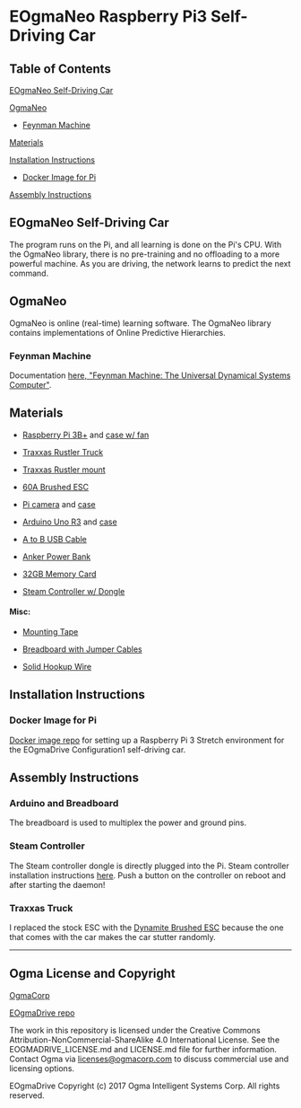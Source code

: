 # EOgmaNeo Raspberry Pi3 Self-Driving Car #

## Table of Contents

[EOgmaNeo Self-Driving Car](#sdc)

[OgmaNeo](#ogma)

- [Feynman Machine](#fm)

[Materials](#materials)

[Installation Instructions](#install)

- [Docker Image for Pi](#docker)

[Assembly Instructions](#assembly)



<a name="sdc"/>

## EOgmaNeo Self-Driving Car ##


The program runs on the Pi, and all learning is done on the Pi's CPU. With the OgmaNeo library, there is no pre-training and no offloading to a more powerful machine. As you are driving, the network learns to predict the next command.




<a name="ogma"/>

## OgmaNeo ##

OgmaNeo is online (real-time) learning software. The OgmaNeo library contains implementations of Online Predictive Hierarchies. 




<a name="fm"/>

### Feynman Machine ### 

Documentation [here, "Feynman Machine: The Universal Dynamical Systems Computer"](https://arxiv.org/abs/1609.03971).




<a name="materials"/>

## Materials ##

- [Raspberry Pi 3B+](https://www.amazon.com/CanaKit-Raspberry-Power-Supply-Listed/dp/B07BC6WH7V/ref=sr_1_3?s=electronics&ie=UTF8&qid=1527881534&sr=1-3&keywords=pi+3B%2B) and [case w/ fan](https://www.amazon.com/gp/product/B01E8YBSDG/ref=oh_aui_detailpage_o07_s03?ie=UTF8&psc=1)

- [Traxxas Rustler Truck](https://www.amazon.com/gp/product/B01EA6QXWS/ref=oh_aui_detailpage_o07_s00?ie=UTF8&psc=1)

- [Traxxas Rustler mount](https://www.thingiverse.com/thing:1476904/apps/customize/)

- [60A Brushed ESC](https://www.amazon.com/gp/product/B00M1SB35U/ref=oh_aui_detailpage_o03_s00?ie=UTF8&psc=1)

- [Pi camera](https://www.amazon.com/gp/product/B01ER2SKFS/ref=oh_aui_detailpage_o09_s00?ie=UTF8&psc=1) and [case](https://www.amazon.com/gp/product/B00IJZK66G/ref=oh_aui_detailpage_o07_s01?ie=UTF8&psc=1)

- [Arduino Uno R3](https://www.amazon.com/gp/product/B008GRTSV6/ref=oh_aui_detailpage_o07_s02?ie=UTF8&psc=1) and [case](https://www.amazon.com/gp/product/B00UBT87XM/ref=oh_aui_detailpage_o07_s01?ie=UTF8&psc=1)

- [A to B USB Cable](https://www.amazon.com/gp/product/B00K86MVE4/ref=oh_aui_detailpage_o07_s01?ie=UTF8&psc=1)

- [Anker Power Bank](https://www.amazon.com/gp/product/B0194WDVHI/ref=oh_aui_detailpage_o07_s02?ie=UTF8&psc=1)

- [32GB Memory Card](https://www.amazon.com/gp/product/B06XWN9Q99/ref=oh_aui_detailpage_o06_s00?ie=UTF8&psc=1)

- [Steam Controller w/ Dongle](https://store.steampowered.com/app/353370/Steam_Controller/)


#### Misc: #### 

- [Mounting Tape](https://www.amazon.com/gp/product/B003W0R4PE/ref=oh_aui_detailpage_o07_s01?ie=UTF8&psc=1)

- [Breadboard with Jumper Cables](https://www.amazon.com/gp/product/B073X7GZ1P/ref=oh_aui_detailpage_o09_s00?ie=UTF8&psc=1)

- [Solid Hookup Wire](https://www.amazon.com/gp/product/B008L3QJAS/ref=oh_aui_detailpage_o06_s00?ie=UTF8&psc=1)



<a name="install"/>

## Installation Instructions ##


<a name="docker"/>

### Docker Image for Pi ###


[Docker image repo](https://github.com/ylustina/sdc-docker) for setting up a Raspberry Pi 3 Stretch environment for the EOgmaDrive Configuration1 self-driving car.




<a name="assembly"/>

## Assembly Instructions ## 




### Arduino and Breadboard ###

The breadboard is used to multiplex the power and ground pins.  


### Steam Controller ### 

The Steam controller dongle is directly plugged into the Pi. Steam controller installation instructions [here](https://github.com/ynsta/steamcontroller). Push a button on the controller on reboot and after starting the daemon!


### Traxxas Truck ### 

I replaced the stock ESC with the [Dynamite Brushed ESC](https://www.amazon.com/gp/product/B00M1SB35U/ref=oh_aui_detailpage_o02_s00?ie=UTF8&psc=1) because the one that comes with the car makes the car stutter randomly.



----------------


## Ogma License and Copyright ##

[OgmaCorp](https://github.com/ogmacorp)

[EOgmaDrive repo](https://github.com/ogmacorp/EOgmaDrive)

The work in this repository is licensed under the Creative Commons Attribution-NonCommercial-ShareAlike 4.0 International License. See the EOGMADRIVE_LICENSE.md and LICENSE.md file for further information. Contact Ogma via licenses@ogmacorp.com to discuss commercial use and licensing options.

EOgmaDrive Copyright (c) 2017 Ogma Intelligent Systems Corp. All rights reserved.



